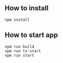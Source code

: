 ## How to install

```
npm install
```

## How to start app

```
npm run build
npm run ts-start
npm run start
```
